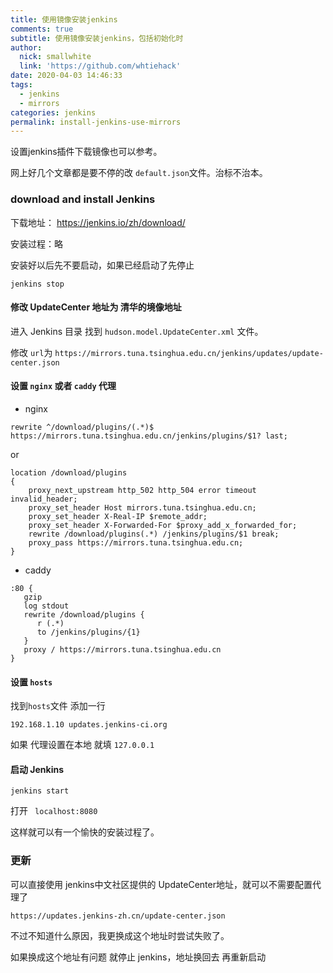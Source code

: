 ```yaml
---
title: 使用镜像安装jenkins
comments: true
subtitle: 使用镜像安装jenkins，包括初始化时
author:
  nick: smallwhite
  link: 'https://github.com/whtiehack'
date: 2020-04-03 14:46:33
tags: 
  - jenkins
  - mirrors
categories: jenkins
permalink: install-jenkins-use-mirrors
---
```








设置jenkins插件下载镜像也可以参考。



网上好几个文章都是要不停的改 `default.json`文件。治标不治本。





### download and install Jenkins

下载地址： https://jenkins.io/zh/download/

安装过程：略



安装好以后先不要启动，如果已经启动了先停止

`jenkins stop`



#### 修改 UpdateCenter 地址为 清华的境像地址

进入 Jenkins 目录 找到 `hudson.model.UpdateCenter.xml` 文件。



 修改 `url`为  `https://mirrors.tuna.tsinghua.edu.cn/jenkins/updates/update-center.json`



#### 设置 `nginx` 或者 `caddy` 代理

* nginx

```
rewrite ^/download/plugins/(.*)$ https://mirrors.tuna.tsinghua.edu.cn/jenkins/plugins/$1? last;
```

or

```nginx
location /download/plugins
{
    proxy_next_upstream http_502 http_504 error timeout invalid_header;
    proxy_set_header Host mirrors.tuna.tsinghua.edu.cn;
    proxy_set_header X-Real-IP $remote_addr;
    proxy_set_header X-Forwarded-For $proxy_add_x_forwarded_for; 
    rewrite /download/plugins(.*) /jenkins/plugins/$1 break;
    proxy_pass https://mirrors.tuna.tsinghua.edu.cn;
}

```



* caddy

```caddyfile
:80 {
   gzip
   log stdout
   rewrite /download/plugins {
	  r (.*)
      to /jenkins/plugins/{1}
   }
   proxy / https://mirrors.tuna.tsinghua.edu.cn
}

```



#### 设置 `hosts` 

找到`hosts`文件 添加一行  

`192.168.1.10 updates.jenkins-ci.org`

如果 代理设置在本地 就填 `127.0.0.1`



#### 启动 Jenkins



`jenkins start`



打开 ` localhost:8080`



这样就可以有一个愉快的安装过程了。









### 更新



可以直接使用 jenkins中文社区提供的 UpdateCenter地址，就可以不需要配置代理了



`https://updates.jenkins-zh.cn/update-center.json`



不过不知道什么原因，我更换成这个地址时尝试失败了。



如果换成这个地址有问题 就停止 jenkins，地址换回去 再重新启动






